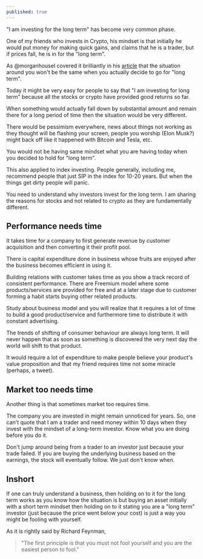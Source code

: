 ```yaml
---
published: true
---
```

"I am investing for the long term" has become very common phase.

One of my friends who invests in Crypto, his mindset is that initially he would put money for making quick gains, and claims that he is a trader, but if prices fall, he is in for the "long term".

As @morganhousel covered it brilliantly in his [article](https://www.collaborativefund.com/blog/how-to-do-long-term/) that the situation around you won't be the same when you actually decide to go for "long term".

Today it might be very easy for people to say that "I am investing for long term" because all the stocks or crypto have provided good returns so far.

When something would actually fall down by substantial amount and remain there for a long period of time then the situation would be very different.

There would be pessimism everywhere, news about things not working as they thought will be flashing your screen, people you worship (Elon Musk?) might back off like it happened with Bitcoin and Tesla, etc.

You would not be having same mindset what you are having today when you decided to hold for "long term".

This also applied to index investing. People generally, including me, recommend people that just SIP in the index for 10-20 years. But when the things get dirty people will panic.

You need to understand why investors invest for the long term. I am sharing the reasons for stocks and not related to crypto as they are fundamentally different.

## Performance needs time

It takes time for a company to first generate revenue by customer acquisition and then converting it their profit pool.

There is capital expenditure done in business whose fruits are enjoyed after the business becomes efficient in using it.

Building relations with customer takes time as you show a track record of consistent performance.
There are Freemium model where some products/services are provided for free and at a later stage due to customer forming a habit starts buying other related products.

Study about business model and you will realize that it requires a lot of time to build a good product/service and furthermore time to distribute it with constant advertising.

The trends of shifting of consumer behaviour are always long term.
It will never happen that as soon as something is discovered the very next day the world will shift to that product.

It would require a lot of expenditure to make people believe your product's value proposition and that my friend requires time not some miracle (perhaps, a tweet).

## Market too needs time

Another thing is that sometimes market too requires time.

The company you are invested in might remain unnoticed for years. So, one can't quote that I am a trader and need money within 10 days when they invest with the mindset of a long-term investor.
Know what you are doing before you do it.

Don't jump around being from a trader to an investor just because your trade failed.
If you are buying the underlying business based on the earnings, the stock will eventually follow. We just don't know when.

## Inshort

If one can truly understand a business, then holding on to it for the long term works as you know how the situation is but buying an asset initially with a short term mindset then holding on to it stating you are a "long term" investor (just because the price went below your cost) is just a way you might be fooling with yourself.

As it is rightly said by Richard Feynman,
> "The first principle is that you must not fool yourself and you are the easiest person to fool."
